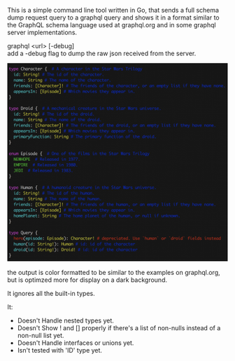 This is a simple command line tool written in Go, that sends a full schema dump request query to a  graphql query and shows it in a format similar to the GraphQL schema language used at graphql.org and in some graphql server implementations.

graphql \<url\> [-debug]  
add a -debug flag to dump the raw json received from the server.

![Alt text](/output.png?raw=true "Output")

the output is color formatted to be similar to the examples on graphql.org, but is optimzed more for display on a dark background.

It ignores all the built-in types.

It:
* Doesn't Handle nested types yet.
* Doesn't Show ! and [] properly if there's a list of non-nulls instead of a non-null list yet.
* Doesn't Handle interfaces or unions yet.
* Isn't tested with 'ID' type yet.
